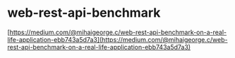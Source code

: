# web-rest-api-benchmark
[https://medium.com/@mihaigeorge.c/web-rest-api-benchmark-on-a-real-life-application-ebb743a5d7a3](https://medium.com/@mihaigeorge.c/web-rest-api-benchmark-on-a-real-life-application-ebb743a5d7a3)
